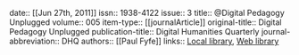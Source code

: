 date:: [[Jun 27th, 2011]]
issn:: 1938-4122
issue:: 3
title:: @Digital Pedagogy Unplugged
volume:: 005
item-type:: [[journalArticle]]
original-title:: Digital Pedagogy Unplugged
publication-title:: Digital Humanities Quarterly
journal-abbreviation:: DHQ
authors:: [[Paul Fyfe]]
links:: [Local library](zotero://select/groups/2386895/items/WR6V9R4W), [Web library](https://www.zotero.org/groups/2386895/items/WR6V9R4W)
